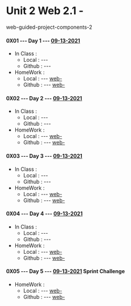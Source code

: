 # Unit 2 Web 2.1 - 

web-guided-project-components-2


#### 0X01 --- Day 1 --- [09-13-2021](<#>) 

* In Class :
    * Local  : --- [](<#>)
    * Github : --- [](<https://github.com/>)
* HomeWork :
    * Local  : --- [web-](<#>)
    * Github : --- [web-](<https://github.com/>)

#### 0X02 --- Day 2 --- [09-13-2021](<#>) 

* In Class :
    * Local  : --- [](<#>)
    * Github : --- [](<https://github.com/>)
* HomeWork :
    * Local  : --- [web-](<#>)
    * Github : --- [web-](<https://github.com/>)

#### 0X03 --- Day 3 --- [09-13-2021](<#>) 

* In Class :
    * Local  : --- [](<#>)
    * Github : --- [](<https://github.com/>)
* HomeWork :
    * Local  : --- [web-](<#>)
    * Github : --- [web-](<https://github.com/>)

#### 0X04 --- Day 4 --- [09-13-2021](<#>)

* In Class :
    * Local  : --- [](<#>)
    * Github : --- [](<https://github.com/>)
* HomeWork :
    * Local  : --- [web-](<#>)
    * Github : --- [web-](<https://github.com/>)

#### 0X05 --- Day 5 --- [09-13-2021](<#>) Sprint Challenge

* HomeWork :
    * Local  : --- [web-](<#>)
    * Github : --- [web-](<https://github.com/>)